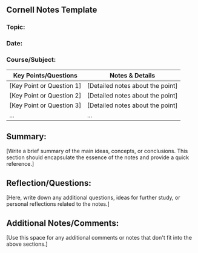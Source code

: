 ## Cornell Notes Template

### Topic:
### Date:
### Course/Subject:


| Key Points/Questions          | Notes & Details                                                    |
|-------------------------------|--------------------------------------------------------------------|
| [Key Point or Question 1]     | [Detailed notes about the point]                                   |
| [Key Point or Question 2]     | [Detailed notes about the point]                                   |
| [Key Point or Question 3]     | [Detailed notes about the point]                                   |
| ...                           | ...                                                                |


## Summary:

[Write a brief summary of the main ideas, concepts, or conclusions. This section should encapsulate the essence of the notes and provide a quick reference.]



## Reflection/Questions:

[Here, write down any additional questions, ideas for further study, or personal reflections related to the notes.]



## Additional Notes/Comments:

[Use this space for any additional comments or notes that don't fit into the above sections.]
